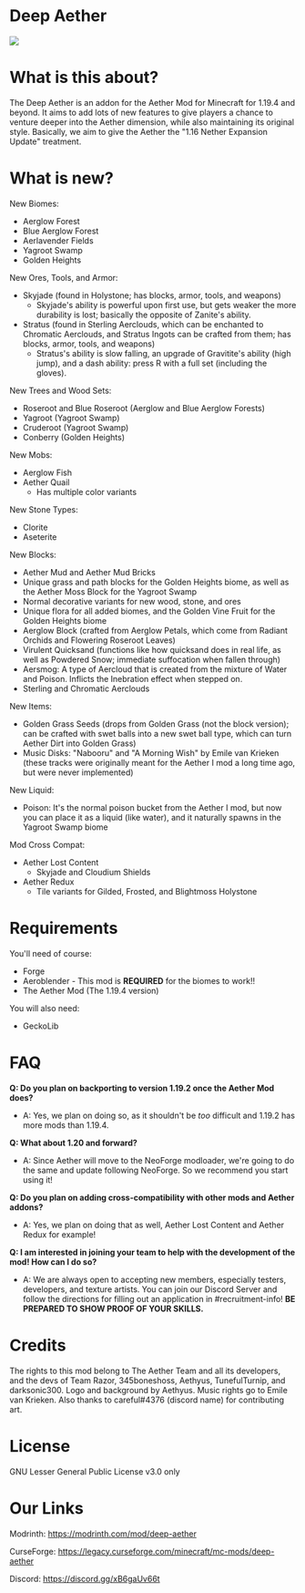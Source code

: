 # Deep Aether
![](https://cdn.discordapp.com/attachments/1045643746089373747/1104824924520063126/image.png)
# What is this about?

The Deep Aether is an addon for the Aether Mod for Minecraft for 1.19.4 and beyond.
It aims to add lots of new features to give players a chance to venture deeper into the Aether dimension, while also maintaining its original style.
Basically, we aim to give the Aether the "1.16 Nether Expansion Update" treatment.

# What is new?

New Biomes:
- Aerglow Forest
- Blue Aerglow Forest
- Aerlavender Fields
- Yagroot Swamp
- Golden Heights

New Ores, Tools, and Armor:
- Skyjade (found in Holystone; has blocks, armor, tools, and weapons)
    - Skyjade's ability is powerful upon first use, but gets weaker the more durability is lost; basically the opposite of Zanite's ability.
- Stratus (found in Sterling Aerclouds, which can be enchanted to Chromatic Aerclouds, and Stratus Ingots can be crafted from them; has blocks, armor, tools, and weapons)
    - Stratus's ability is slow falling, an upgrade of Gravitite's ability (high jump), and a dash ability: press R with a full set (including the gloves).

New Trees and Wood Sets:
- Roseroot and Blue Roseroot (Aerglow and Blue Aerglow Forests)
- Yagroot (Yagroot Swamp)
- Cruderoot (Yagroot Swamp)
- Conberry (Golden Heights)

New Mobs:
- Aerglow Fish
- Aether Quail
    - Has multiple color variants

New Stone Types:
- Clorite
- Aseterite

New Blocks:
- Aether Mud and Aether Mud Bricks
- Unique grass and path blocks for the Golden Heights biome, as well as the Aether Moss Block for the Yagroot Swamp
- Normal decorative variants for new wood, stone, and ores
- Unique flora for all added biomes, and the Golden Vine Fruit for the Golden Heights biome
- Aerglow Block (crafted from Aerglow Petals, which come from Radiant Orchids and Flowering Roseroot Leaves)
- Virulent Quicksand (functions like how quicksand does in real life, as well as Powdered Snow; immediate suffocation when fallen through)
- Aersmog: A type of Aercloud that is created from the mixture of Water and Poison. Inflicts the Inebration effect when stepped on.
- Sterling and Chromatic Aerclouds

New Items:
- Golden Grass Seeds (drops from Golden Grass (not the block version); can be crafted with swet balls into a new swet ball type, which can turn Aether Dirt into Golden Grass)
- Music Disks: "Nabooru" and "A Morning Wish" by Emile van Krieken (these tracks were originally meant for the Aether I mod a long time ago, but were never implemented)

New Liquid:
- Poison: It's the normal poison bucket from the Aether I mod, but now you can place it as a liquid (like water), and it naturally spawns in the Yagroot Swamp biome

Mod Cross Compat:
- Aether Lost Content
    - Skyjade and Cloudium Shields
- Aether Redux
    - Tile variants for Gilded, Frosted, and Blightmoss Holystone

# Requirements

You'll need of course:
- Forge
- Aeroblender - This mod is **REQUIRED** for the biomes to work!!
- The Aether Mod (The 1.19.4 version)

You will also need:
- GeckoLib


# FAQ

__Q: Do you plan on backporting to version 1.19.2 once the Aether Mod does?__
- A: Yes, we plan on doing so, as it shouldn't be *too* difficult and 1.19.2 has more mods than 1.19.4.

__Q: What about 1.20 and forward?__
- A: Since Aether will move to the NeoForge modloader, we're going to do the same and update following NeoForge. So we recommend you start using it!

__Q: Do you plan on adding cross-compatibility with other mods and Aether addons?__
- A: Yes, we plan on doing that as well, Aether Lost Content and Aether Redux for example!

__Q: I am interested in joining your team to help with the development of the mod! How can I do so?__
- A: We are always open to accepting new members, especially testers, developers, and texture artists. You can join our Discord Server and follow the directions for filling out an application in #recruitment-info! __BE PREPARED TO SHOW PROOF OF YOUR SKILLS.__


# Credits

The rights to this mod belong to The Aether Team and all its developers, and the devs of Team Razor, 345boneshoss, Aethyus, TunefulTurnip, and darksonic300. Logo and background by Aethyus. Music rights go to Emile van Krieken. Also thanks to careful#4376 (discord name) for contributing art.


# License

GNU Lesser General Public License v3.0 only


# Our Links

Modrinth: https://modrinth.com/mod/deep-aether

CurseForge: https://legacy.curseforge.com/minecraft/mc-mods/deep-aether

Discord: https://discord.gg/xB6gaUv66t
